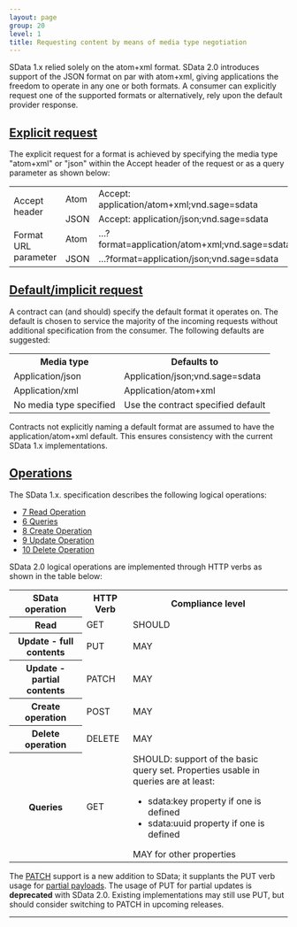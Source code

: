 ```yaml
---
layout: page
group: 20
level: 1
title: Requesting content by means of media type negotiation
---
```


SData 1.x relied solely on the atom+xml format. SData 2.0 introduces support of the JSON format on par 
with atom+xml, giving applications the freedom to operate in any one or both formats. A consumer can 
explicitly request one of the supported formats or alternatively, rely upon the default provider response. 

## <a name="explicit-request" href="#explicit-request">Explicit request</a>

The explicit request for a format is achieved by specifying the media type "atom+xml" or "json" within 
the Accept header of the request or as a query parameter as shown below:


<table>
  <tr>
    <td rowspan="2">Accept header</td>
    <td>Atom</td>
    <td>Accept: application/atom+xml;vnd.sage=sdata</td>
  </tr>
  <tr>
    <td>JSON</td>
    <td>Accept: application/json;vnd.sage=sdata</td>
  </tr>
  <tr>
    <td rowspan="2">Format URL parameter</td>
    <td>Atom</td>
    <td>&hellip;?format=application/atom+xml;vnd.sage=sdata</td>
  </tr>
  <tr>
    <td>JSON</td>
    <td>&hellip;?format=application/json;vnd.sage=sdata</td>
  </tr>
</table>

## <a name="default-implicit-request" href="#default-implicit-request">Default/implicit request</a>

A contract can (and should) specify the default format it operates on. The default is chosen to service the 
majority of the incoming requests without additional specification from the consumer. The following 
defaults are suggested:

<table>
    <tr>
        <th>Media type</th><th>Defaults to</th>
    </tr>
    <tr>
        <td>Application/json</td><td>Application/json;vnd.sage=sdata</td>
    </tr>
    <tr>
        <td>Application/xml</td><td>Application/atom+xml</td>
    </tr>
    <tr>
        <td>No media type specified</td><td>Use the contract specified default</td>
    </tr>
</table>


Contracts not explicitly naming a default format are assumed to have the application/atom+xml
default. This ensures consistency with the current SData 1.x implementations. 

## <a name="operations" href="#operations">Operations</a>

The SData 1.x. specification describes the following logical operations:

*  [7 Read Operation](../../core/0700/)
*  [6 Queries](../../core/0600/)
*  [8 Create Operation](../../core/0800/)
*  [9 Update Operation](../../core/0900/)
*  [10 Delete Operation](../../core/1000/)

SData 2.0 logical operations are implemented through HTTP verbs as shown in the table below:

<table class="left">
    <tr>
        <th>SData operation</th><th>HTTP Verb</th><th>Compliance level</th>
    </tr>
    <tr>
        <th>Read</th><td>GET</td><td>SHOULD</td>
    </tr>
    <tr>
        <th>Update - full contents</th><td>PUT</td><td>MAY</td>
    </tr>
    <tr>
        <th>Update - partial contents</th><td>PATCH</td><td>MAY</td>
    </tr>
    <tr>
        <th>Create operation</th><td>POST</td><td>MAY</td>
    </tr>
    <tr>
        <th>Delete operation</th><td>DELETE</td><td>MAY</td>
    </tr>
    <tr>
        <th style="border-bottom-color: #62ac2e;">Queries</th><td>GET</td><td>SHOULD: support of the basic query set. 
Properties usable in queries are at least:
<ul>
  <li>sdata:key property if one is defined</li>
  <li>sdata:uuid property if one is defined</li>
</ul>
MAY for other properties</td>
    </tr>
</table>


The [PATCH](http://tools.ietf.org/html/rfc5789) support is a new addition to SData; it supplants the PUT verb usage for [partial payloads](../../core/0902/ "9.2 Update Payloads"). The 
usage of PUT for partial updates is **deprecated** with SData 2.0.  Existing implementations may still use 
PUT, but should consider switching to PATCH in upcoming releases.

***